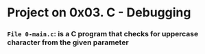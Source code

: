 # Project on 0x03. C - Debugging

### `File 0-main.c`: is a C program that checks for uppercase character from the given parameter
